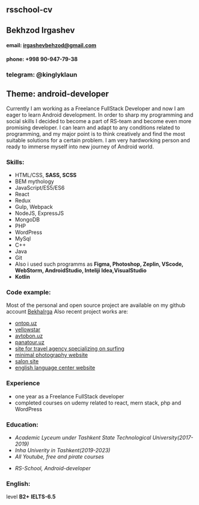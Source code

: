 ## rsschool-cv

## Bekhzod Irgashev

#### email: irgashevbehzod@gmail.com

#### phone: +998 90-947-79-38

### telegram: @kinglyklaun

## Theme: android-developer

Currently I am working as a Freelance FullStack Developer and now I am eager to learn Android development. In order to sharp my programming and social skills I decided to become a part of RS-team and become even more promising developer. I can learn and adapt to any conditions related to programming, and my major point is to think creatively and find the most suitable solutions for a certain problem. I am very hardworking person and ready to immerse myself into new journey of Android world.

### Skills:

- HTML/CSS, **SASS, SCSS**
- BEM mythology
- JavaScript/ES5/ES6
- React
- Redux
- Gulp, Webpack
- NodeJS, ExpressJS
- MongoDB
- PHP
- WordPress
- MySql
- C++
- Java
- Git
- Also i used such programms as **Figma, Photoshop, Zeplin, VScode, WebStorm, AndroidStudio, Inteliji Idea,VisualStudio**
- **Kotlin**

### Code example:

Most of the personal and open source project are available on my github account
[BekhaIrga](https://github.com/bekhairga)
Also recent project works are:

- [ontop.uz](http://ontop.uz)
- [yellowstar](https://yellowstar.uz/)
- [avtobon.uz](http://avtobon.uz/ru/)
- [panatour.uz](https://panatour.uz/)
- [site for travel agency specializing on surfing](https://gosurf-bekha.000webhostapp.com/)
- [minimal photography website](https://minimal-bekha.000webhostapp.com/)
- [salon site](https://salon-bekha.000webhostapp.com/)
- [english language center website](https://english-bekha.000webhostapp.com/)

### Experience

- one year as a Freelance FullStack developer
- completed courses on udemy related to react, mern stack, php and WordPress

### Education:

- _Academic Lyceum under Tashkent State Technological University(2017-2019)_
- _Inha Univerity in Tashkent(2019-2023)_
- _All Youtube, free and pirate courses_

* _RS-School, Android-developer_

### English:

level **B2+** **IELTS-6.5**
